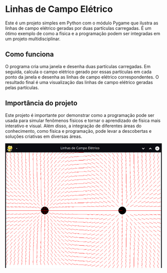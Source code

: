 <!DOCTYPE html>
<html>
<head>
	<title>Linhas de Campo Elétrico</title>

</head>
<body>
	<div class="container">
		<h1>Linhas de Campo Elétrico</h1>
		<p>Este é um projeto simples em Python com o módulo Pygame que ilustra as linhas de campo elétrico geradas por duas partículas carregadas. É um ótimo exemplo de como a física e a programação podem ser integradas em um projeto multidisciplinar.</p>
		</p>
		<h2>Como funciona</h2>
		<p>O programa cria uma janela e desenha duas partículas carregadas. Em seguida, calcula o campo elétrico gerado por essas partículas em cada ponto da janela e desenha as linhas de campo elétrico correspondentes. O resultado final é uma visualização das linhas de campo elétrico geradas pelas partículas.</p>
		<h2>Importância do projeto</h2>
		<p>Este projeto é importante por demonstrar como a programação pode ser usada para simular fenômenos físicos e tornar o aprendizado de física mais interativo e visual. Além disso, a integração de diferentes áreas do conhecimento, como física e programação, pode levar a descobertas e soluções criativas em diversas áreas.</p>
	</div>
	<img src="particle.png">
</body>
</html>
